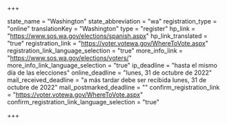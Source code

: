 +++

state_name = "Washington"
state_abbreviation = "wa"
registration_type = "online"
translationKey = "Washington"
type = "register"
hp_link = "https://www.sos.wa.gov/elections/spanish.aspx"
hp_link_translated = "true"
registration_link = "https://voter.votewa.gov/WhereToVote.aspx"
registration_link_language_selection = "true"
more_info_link = "https://www.sos.wa.gov/elections/voters/"
more_info_link_language_selection = "true"
ip_deadline = "hasta el mismo día de las elecciones"
online_deadline = "lunes, 31 de octubre de 2022"
mail_received_deadline = "a más tardar debe ser recibida lunes, 31 de octubre de 2022"
mail_postmarked_deadline = ""
confirm_registration_link = "https://voter.votewa.gov/WhereToVote.aspx"
confirm_registration_link_language_selection = "true"

+++